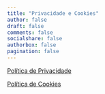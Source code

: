```yaml
---
title: "Privacidade e Cookies"
author: false
draft: false
comments: false
socialshare: false
authorbox: false
pagination: false
---
```


[Política de Privacidade](https://www.iubenda.com/privacy-policy/21830516)

[Política de Cookies](https://www.iubenda.com/privacy-policy/21830516/cookie-policy)

